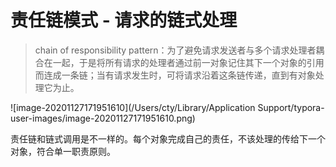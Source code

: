 # 责任链模式	-	请求的链式处理

> chain of responsibility pattern：为了避免请求发送者与多个请求处理者耦合在一起，于是将所有请求的处理者通过前一对象记住其下一个对象的引用而连成一条链；当有请求发生时，可将请求沿着这条链传递，直到有对象处理它为止。

![image-20201127171951610](/Users/cty/Library/Application Support/typora-user-images/image-20201127171951610.png)

责任链和链式调用是不一样的。每个对象完成自己的责任，不该处理的传给下一个对象，符合单一职责原则。